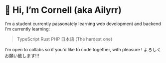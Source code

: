 # 👋 Hi, I’m Cornell (aka Ailyrr)
I'm a student currently passonately learning web development and backend
I'm currently learning:
> TypeScript
> Rust
> PHP
> 日本語 (The hardest one)


I'm open to collabs so if you'd like to code together, with pleasure ! よろしくお願い致します!!!
<!---
Ailyrr/Ailyrr is a ✨ special ✨ repository because its `README.md` (this file) appears on your GitHub profile.
You can click the Preview link to take a look at your changes.
--->
